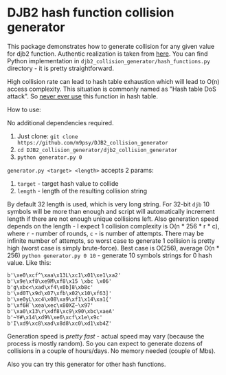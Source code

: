 # DJB2 hash function collision generator

This package demonstrates how to generate collision for any given value for djb2 function. Authentic realization is taken from [here](http://www.cse.yorku.ca/~oz/hash.html). You can find Python implementation in `djb2_collision_generator/hash_functions.py` directory - it is pretty straightforward.

High collision rate can lead to hash table exhaustion which will lead to O(n) access complexity. This situation is commonly named as "Hash table DoS attack". So [never ever use](https://bugs.php.net/bug.php?id=70644) this function in hash table.

How to use:

No additional dependencies required.

1. Just clone: `git clone https://github.com/m9psy/DJB2_collision_generator`
2. `cd DJB2_collision_generator/djb2_collision_generator`
3. `python generator.py 0`

`generator.py <target> <length>` accepts 2 params:
1. `target` - target hash value to collide
2. `length` - length of the resulting collision string

By default 32 length is used, which is very long string. For 32-bit `djb` 10 symbols will be more than enough and script will automatically increment length if there are not enough unique collisions left. Also generation speed depends on the length - I expect 1 collision complexity is O(n * 256 * r * c), where `r` - number of rounds, `c` -  is number of attempts. There may be infinite number of attempts, so worst case to generate 1 collision is pretty high (worst case is simply brute-force). Best case is O(256), average O(n * 256) `python generator.py 0 10` - generate 10 symbols strings for 0 hash value. Like this:

```
b'\xe0\xcf^\xaa\x13L\xc1\x01\xe1\xa2'
b'\x9e\xf8\xe9M\xf8\x15 \xbc \x06'
b'g\xbc<\xad\xf4\x0b]8\xb8c'
b'\xd0T\x9d\x07\xfb\x02\x10\xf63]'
b'\xe0yL\xc4\x08\xa9\xf1\x14\xa1{'
b'\xf6H`\xea\xec\x80XZ~\x97'
b'\xa0\x13\r\xdf8\xc9\x90\xbc\xaeA'
b'~Y#\x14\xd9%\xe6\xcf\x1e\x9c'
b'I\xd9\xc8\xad\x8d8\xc0\xd1\xb4Z'
```

Generation speed is _pretty fast_ - actual speed may vary (because the process is mostly random). So you can expect to generate dozens of collisions in a couple of hours/days. No memory needed (couple of Mbs).

Also you can try this generator for other hash functions.
